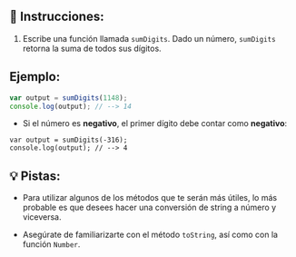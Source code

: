 ## 📝 Instrucciones:

1. Escribe una función llamada `sumDigits`. Dado un número, `sumDigits` retorna la suma de todos sus dígitos.

## Ejemplo:

```js
var output = sumDigits(1148);
console.log(output); // --> 14
```

+ Si el número es **negativo**, el primer dígito debe contar como **negativo**:

```Js
var output = sumDigits(-316);
console.log(output); // --> 4
```

## 💡 Pistas:

+ Para utilizar algunos de los métodos que te serán más útiles, lo más probable es que desees hacer una conversión de string a número y viceversa.

+ Asegúrate de familiarizarte con el método `toString`, así como con la función `Number`.